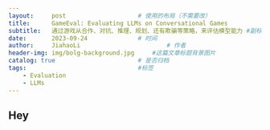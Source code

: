 ```yaml
---
layout:     post   				    # 使用的布局（不需要改）
title:      GameEval: Evaluating LLMs on Conversational Games 				# 标题 
subtitle:   通过游戏从合作、对抗、推理、规划、还有欺骗等策略，来评估模型能力 #副标题
date:       2023-09-24 				# 时间
author:     JiahaoLi 						# 作者
header-img: img/bolg-background.jpg 	#这篇文章标题背景图片
catalog: true 						# 是否归档
tags:								#标签
    - Evaluation
    - LLMs
---
```


## Hey


